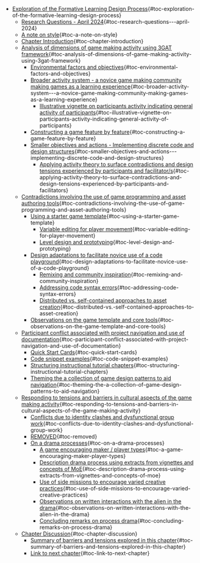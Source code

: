 -   [Exploration of the Formative Learning Design
    Process](#exploration-of-the-formative-learning-design-process){#toc-exploration-of-the-formative-learning-design-process}
    -   [Research Questions - April
        2024](#research-questions---april-2024){#toc-research-questions---april-2024}
    -   [A note on style](#a-note-on-style){#toc-a-note-on-style}
    -   [Chapter
        Introduction](#chapter-introduction){#toc-chapter-introduction}
    -   [Analysis of dimensions of game making activity using 3GAT
        framework](#analysis-of-dimensions-of-game-making-activity-using-3gat-framework){#toc-analysis-of-dimensions-of-game-making-activity-using-3gat-framework}
        -   [Environmental factors and
            objectives](#environmental-factors-and-objectives){#toc-environmental-factors-and-objectives}
        -   [Broader activity system - a novice game making community
            making games as a learning
            experience](#broader-activity-system---a-novice-game-making-community-making-games-as-a-learning-experience){#toc-broader-activity-system---a-novice-game-making-community-making-games-as-a-learning-experience}
            -   [Illustrative vignette on participants activity
                indicating general activity of
                participants](#illustrative-vignette-on-participants-activity-indicating-general-activity-of-participants){#toc-illustrative-vignette-on-participants-activity-indicating-general-activity-of-participants}
        -   [Constructing a game feature by
            feature](#constructing-a-game-feature-by-feature){#toc-constructing-a-game-feature-by-feature}
        -   [Smaller objectives and actions - Implementing discrete code
            and design
            structures](#smaller-objectives-and-actions---implementing-discrete-code-and-design-structures){#toc-smaller-objectives-and-actions---implementing-discrete-code-and-design-structures}
            -   [Applying activity theory to surface contradictions and
                design tensions experienced by participants and
                facilitator/s](#applying-activity-theory-to-surface-contradictions-and-design-tensions-experienced-by-participants-and-facilitators){#toc-applying-activity-theory-to-surface-contradictions-and-design-tensions-experienced-by-participants-and-facilitators}
    -   [Contradictions involving the use of game programming and asset
        authoring
        tools](#contradictions-involving-the-use-of-game-programming-and-asset-authoring-tools){#toc-contradictions-involving-the-use-of-game-programming-and-asset-authoring-tools}
        -   [Using a starter game
            template](#using-a-starter-game-template){#toc-using-a-starter-game-template}
            -   [Variable editing for player
                movement](#variable-editing-for-player-movement){#toc-variable-editing-for-player-movement}
            -   [Level design and
                prototyping](#level-design-and-prototyping){#toc-level-design-and-prototyping}
        -   [Design adaptations to facilitate novice use of a code
            playground](#design-adaptations-to-facilitate-novice-use-of-a-code-playground){#toc-design-adaptations-to-facilitate-novice-use-of-a-code-playground}
            -   [Remixing and community
                inspiration](#remixing-and-community-inspiration){#toc-remixing-and-community-inspiration}
            -   [Addressing code syntax
                errors](#addressing-code-syntax-errors){#toc-addressing-code-syntax-errors}
            -   [Distributed vs. self-contained approaches to asset
                creation](#distributed-vs.-self-contained-approaches-to-asset-creation){#toc-distributed-vs.-self-contained-approaches-to-asset-creation}
        -   [Observations on the game template and core
            tools](#observations-on-the-game-template-and-core-tools){#toc-observations-on-the-game-template-and-core-tools}
    -   [Participant conflict associated with project navigation and use
        of
        documentation](#participant-conflict-associated-with-project-navigation-and-use-of-documentation){#toc-participant-conflict-associated-with-project-navigation-and-use-of-documentation}
        -   [Quick Start
            Cards](#quick-start-cards){#toc-quick-start-cards}
        -   [Code snippet
            examples](#code-snippet-examples){#toc-code-snippet-examples}
        -   [Structuring instructional tutorial
            chapters](#structuring-instructional-tutorial-chapters){#toc-structuring-instructional-tutorial-chapters}
        -   [Theming the a collection of game design patterns to aid
            navigation](#theming-the-a-collection-of-game-design-patterns-to-aid-navigation){#toc-theming-the-a-collection-of-game-design-patterns-to-aid-navigation}
    -   [Responding to tensions and barriers in cultural aspects of the
        game making
        activity](#responding-to-tensions-and-barriers-in-cultural-aspects-of-the-game-making-activity){#toc-responding-to-tensions-and-barriers-in-cultural-aspects-of-the-game-making-activity}
        -   [Conflicts due to identity clashes and dysfunctional group
            work](#conflicts-due-to-identity-clashes-and-dysfunctional-group-work){#toc-conflicts-due-to-identity-clashes-and-dysfunctional-group-work}
        -   [REMOVED](#removed){#toc-removed}
        -   [On a drama
            processes](#on-a-drama-processes){#toc-on-a-drama-processes}
            -   [A game encouraging maker / player
                types](#a-game-encouraging-maker-player-types){#toc-a-game-encouraging-maker-player-types}
            -   [Description drama process using extracts from vignettes
                and concepts of
                MoE](#description-drama-process-using-extracts-from-vignettes-and-concepts-of-moe){#toc-description-drama-process-using-extracts-from-vignettes-and-concepts-of-moe}
            -   [Use of side missions to encourage varied creative
                practices](#use-of-side-missions-to-encourage-varied-creative-practices){#toc-use-of-side-missions-to-encourage-varied-creative-practices}
            -   [Observations on written interactions with the alien in
                the
                drama](#observations-on-written-interactions-with-the-alien-in-the-drama){#toc-observations-on-written-interactions-with-the-alien-in-the-drama}
            -   [Concluding remarks on process
                drama](#concluding-remarks-on-process-drama){#toc-concluding-remarks-on-process-drama}
    -   [Chapter
        Discussion](#chapter-discussion){#toc-chapter-discussion}
        -   [Summary of barriers and tensions explored in this
            chapter](#summary-of-barriers-and-tensions-explored-in-this-chapter){#toc-summary-of-barriers-and-tensions-explored-in-this-chapter}
        -   [Link to next
            chapter](#link-to-next-chapter){#toc-link-to-next-chapter}
